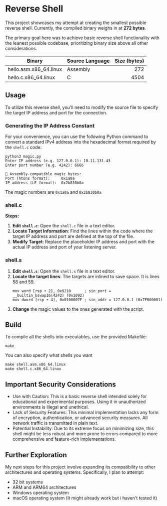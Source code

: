 # Reverse Shell

This project showcases my attempt at creating the smallest possible reverse
shell. Currently, the compiled binary weighs in at **272 bytes**.

The primary goal here was to achieve basic reverse shell functionality with the
leanest possible codebase, prioritizing binary size above all other considerations.

| Binary                 | Source Language | Size (bytes) |
| ---------------------- | --------------- | -----------: |
| hello.asm.x86_64.linux | Assembly        |          272 |
| hello.c.x86_64.linux   | C               |         4504 |

## Usage

To utilize this reverse shell, you'll need to modify the source file
to specify the target IP address and port for the connection.

### Generating the IP Address Constant

For your convenience, you can use the following Python command to convert a
standard IPv4 address into the hexadecimal format required by the `shell.c`
code:

```shell
python3 magic.py
Enter IP address (e.g. 127.0.0.1): 10.11.131.43
Enter port number (e.g. 4242): 6666

🧙 Assembly-compatible magic bytes:
Port (htons format):     0x1a0a
IP address (LE format):  0x2b830b0a
```

The magic numbers are `0x1a0a` and `0x2b830b0a`

### shell.c

**Steps:**

1.  **Edit `shell.c`**: Open the `shell.c` file in a text editor.
2.  **Locate Target Information**: Find the lines within the code where the
    target IP address and port are defined at the top of the file.
3.  **Modify Target**: Replace the placeholder IP address and port with the
    actual IP address and port of your listening server.

### shell.s

1.  **Edit `shell.s`**: Open the `shell.s` file in a text editor.
2.  **Locate the target lines**: The targets are inlined to save space. It is
    lines 58 and 59.
    ```
    mov word [rsp + 2], 0x9210      ; sin_port = __builtin_bswap16(4242) (0x1092)
    mov dword [rsp + 4], 0x0100007F ; sin_addr = 127.0.0.1 (0x7F000001)
    ```
3.  **Change** the magic values to the ones generated with the script.

## Build

To compile all the shells into executables, use the provided Makefile:

```Shell
make
```

You can also specify what shells you want

```shell
make shell.asm.x86_64.linux
make shell.c.x86_64.linux
```

## Important Security Considerations

- Use with Caution: This is a basic reverse shell intended solely for
  educational and experimental purposes. Using it in unauthorized environments
  is illegal and unethical.
- Lack of Security Features: This minimal implementation lacks any form of
  encryption, authentication, or advanced security measures. All network
  traffic is transmitted in plain text.
- Potential Instability: Due to its extreme focus on minimizing size, this
  shell might be less robust and more prone to errors compared to more
  comprehensive and feature-rich implementations.

## Further Exploration

My next steps for this project involve expanding its compatibility to other
architectures and operating systems. Specifically, I plan to attempt:

- 32 bit systems
- ARM and ARM64 architectures
- Windows operating system
- macOS operating system (It might already work but i haven't tested it)
